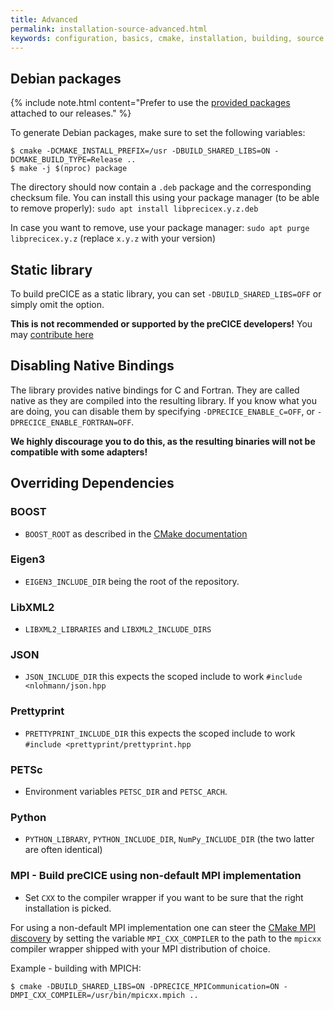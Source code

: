 ```yaml
---
title: Advanced
permalink: installation-source-advanced.html
keywords: configuration, basics, cmake, installation, building, source
---
```


## Debian packages

{% include note.html content="Prefer to use the [provided packages](https://github.com/precice/precice/releases) attached to our releases." %}

To generate Debian packages, make sure to set the following variables:
```
$ cmake -DCMAKE_INSTALL_PREFIX=/usr -DBUILD_SHARED_LIBS=ON -DCMAKE_BUILD_TYPE=Release ..
$ make -j $(nproc) package
```

The directory should now contain a `.deb` package and the corresponding checksum file.
You can install this using your package manager (to be able to remove properly): `sudo apt install libprecicex.y.z.deb`

In case you want to remove, use your package manager: `sudo apt purge libprecicex.y.z` (replace `x.y.z` with your version)

## Static library

To build preCICE as a static library, you can set `-DBUILD_SHARED_LIBS=OFF` or simply omit the option.

__This is not recommended or supported by the preCICE developers!__ You may [contribute here](https://github.com/precice/precice/pull/343)

## Disabling Native Bindings

The library provides native bindings for C and Fortran.
They are called native as they are compiled into the resulting library.
If you know what you are doing, you can disable them by specifying `-DPRECICE_ENABLE_C=OFF`, or `-DPRECICE_ENABLE_FORTRAN=OFF`.

**We highly discourage you to do this, as the resulting binaries will not be compatible with some adapters!**

## Overriding Dependencies

### BOOST
* `BOOST_ROOT` as described in the [CMake documentation](https://cmake.org/cmake/help/v3.10/module/FindBoost.html)

### Eigen3
* `EIGEN3_INCLUDE_DIR` being the root of the repository.

### LibXML2
* `LIBXML2_LIBRARIES` and `LIBXML2_INCLUDE_DIRS`

### JSON
* `JSON_INCLUDE_DIR` this expects the scoped include to work `#include <nlohmann/json.hpp`

### Prettyprint
* `PRETTYPRINT_INCLUDE_DIR` this expects the scoped include to work `#include <prettyprint/prettyprint.hpp`

### PETSc
* Environment variables `PETSC_DIR` and `PETSC_ARCH`.

### Python
* `PYTHON_LIBRARY`, `PYTHON_INCLUDE_DIR`, `NumPy_INCLUDE_DIR` (the two latter are often identical)

### MPI - Build preCICE using non-default MPI implementation
* Set `CXX` to the compiler wrapper if you want to be sure that the right installation is picked.

For using a non-default MPI implementation one can steer the [CMake MPI discovery](https://cmake.org/cmake/help/v3.10/module/FindMPI.html#variables-for-locating-mpi) by setting the variable `MPI_CXX_COMPILER` to the path to the `mpicxx` compiler wrapper shipped with your MPI distribution of choice.

Example - building with MPICH:
```
$ cmake -DBUILD_SHARED_LIBS=ON -DPRECICE_MPICommunication=ON -DMPI_CXX_COMPILER=/usr/bin/mpicxx.mpich ..
```
